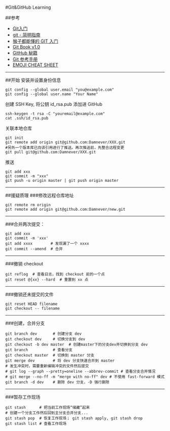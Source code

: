 #Git&GitHub Learning

##参考
 - [Git入门](http://www.liaoxuefeng.com/wiki/0013739516305929606dd18361248578c67b8067c8c017b000/00137396287703354d8c6c01c904c7d9ff056ae23da865a000)
 - [git - 简明指南](http://rogerdudler.github.io/git-guide/index.zh.html)
 - [猴子都能懂的 GIT 入门](http://backlogtool.com/git-guide/cn/)
 - [Git Book v1.0](http://git-scm.com/book/zh/v1)
 - [GitHub 秘籍](http://snowdream86.gitbooks.io/github-cheat-sheet/content/zh/index.html)
 - [Git 参考手册](http://gitref.justjavac.com/)
 - [EMOJI CHEAT SHEET](http://www.emoji-cheat-sheet.com/)
---

##开始
安装并设置身份信息
```
git config --global user.email "you@example.com"
git config --global user.name "Your Name"
```
创建 SSH Key, 将公钥 id_rsa.pub 添加进 GitHub
```
ssh-keygen -t rsa -C "youremail@example.com"
cat .ssh/id_rsa.pub
```
关联本地仓库
```
git init
git remote add origin git@github.com:Damnever/XXX.git
#另外一个版本库已向该引用进行了推送。再次推送前，先整合远程变更
git pull git@github.com:Damnever/XXX.git
```
推送
```
git add xxx
git commit -m "xxx"
git push -u origin master | git push origin master
```

---
##援疑质理
###修改远程仓库地址
```
git remote rm origin
git remote add origin git@github.com:Damnever/new.git
```

---
###合并两次提交：
```
git add xxx
git commit -m 'xxx'
git add xxxx        # 发现漏了一个 xxxx
git commit --amend  # 合并
```

---
###撤销 checkout
```
git reflog  # 查看日志，找到 checkout 前的一个点
git reset @{xx} --hard  # 重置到 xx 点
```

---
###撤销还未提交的文件
```
git reset HEAD filename
git checkout -- filename
```

---
###创建，合并分支
```
git branch dev       # 创建分支 dev
git checkout dev     # 切换分支到 dev
git checkout -b dev master  # 创建master下的分支dev并切换到分支 dev
git branch           # 查看分支
git checkout master  # 切换到 master 分支
git merge dev        # 将 dev 分支快速合并到 master
# 发生冲突时，需要重新编辑冲突的文件然后提交
# git log --graph --pretty=oneline --abbrev-commit # 查看分支合并情况
# git merge --no-ff -m "merge with no-ff" dev # 不使用 fast-forward 模式
git branch -d dev    # 删除 dev 分支，-D 强行删除
```

---
###暂存工作现场
```
git stash      # 把当前工作现场“储藏”起来
# 创建一个分支工作然后回到主分支合并分支...
git stash pop  # 恢复工作现场； git stash apply, git stash drop
git stash list # 查看工作现场
```